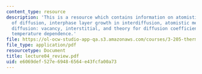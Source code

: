 ```yaml
---
content_type: resource
description: 'This is a resource which contains information on atomistic mechanisms
  of diffusion, interphase layer growth in interdiffusion, atomistic mechanisms of
  diffusion: vacancy, interstitial, and theory for diffusion coefficients and their
  temperature dependence.'
file: https://ol-ocw-studio-app-qa.s3.amazonaws.com/courses/3-205-thermodynamics-and-kinetics-of-materials-fall-2006/e6069def527e69486564e43fcfa00a73_lecture04_review.pdf
file_type: application/pdf
resourcetype: Document
title: lecture04_review.pdf
uid: e6069def-527e-6948-6564-e43fcfa00a73
---
```

